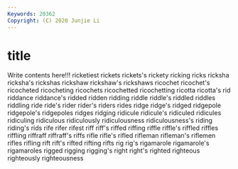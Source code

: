 ```yaml
---
Keywords: 20362
Copyright: (C) 2020 Junjie Li
---
```


# title

Write contents here!!!
ricketiest 
rickets 
rickets's 
rickety 
ricking 
ricks 
ricksha 
ricksha's 
rickshas
rickshaw 
rickshaw's 
rickshaws 
ricochet 
ricochet's 
ricocheted 
ricocheting 
ricochets 
ricochetted 
ricochetting
ricotta 
ricotta's 
rid 
riddance 
riddance's 
ridded 
ridden 
ridding 
riddle 
riddle's
riddled 
riddles 
riddling 
ride 
ride's 
rider 
rider's 
riders 
rides 
ridge
ridge's 
ridged 
ridgepole 
ridgepole's 
ridgepoles 
ridges 
ridging 
ridicule 
ridicule's 
ridiculed
ridicules 
ridiculing 
ridiculous 
ridiculously 
ridiculousness 
ridiculousness's 
riding 
riding's 
rids 
rife
rifer 
rifest 
riff 
riff's 
riffed 
riffing 
riffle 
riffle's 
riffled 
riffles
riffling 
riffraff 
riffraff's 
riffs 
rifle 
rifle's 
rifled 
rifleman 
rifleman's 
riflemen
rifles 
rifling 
rift 
rift's 
rifted 
rifting 
rifts 
rig 
rig's 
rigamarole
rigamarole's 
rigamaroles 
rigged 
rigging 
rigging's 
right 
right's 
righted 
righteous 
righteously
righteousness 
